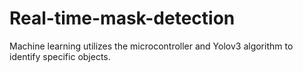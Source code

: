 # Real-time-mask-detection
Machine learning utilizes the microcontroller and Yolov3 algorithm to identify specific objects.
